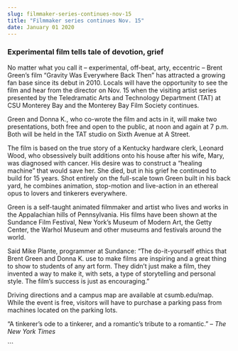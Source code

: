 ```yaml
---
slug: filmmaker-series-continues-nov-15
title: "Filmmaker series continues Nov. 15"
date: January 01 2020
---
```


 
<h3>Experimental film tells tale of devotion, grief</h3>
<p>
  No matter what you call it – experimental, off-beat, arty, eccentric – Brent
  Green’s film “Gravity Was Everywhere Back Then” has attracted a growing fan
  base since its debut in 2010. Locals will have the opportunity to see the film
  and hear from the director on Nov. 15 when the visiting artist series
  presented by the Teledramatic Arts and Technology Department (TAT) at CSU
  Monterey Bay and the Monterey Bay Film Society continues.
</p>
<p>
  Green and Donna K., who co-wrote the film and acts in it, will make two
  presentations, both free and open to the public, at noon and again at 7 p.m.
  Both will be held in the TAT studio on Sixth Avenue at A Street.
</p>
<p>
  The film is based on the true story of a Kentucky hardware clerk, Leonard
  Wood, who obsessively built additions onto his house after his wife, Mary, was
  diagnosed with cancer. His desire was to construct a “healing machine” that
  would save her. She died, but in his grief he continued to build for 15 years.
  Shot entirely on the full-scale town Green built in his back yard, he combines
  animation, stop-motion and live-action in an ethereal opus to lovers and
  tinkerers everywhere.
</p>
<p>
  Green is a self-taught animated filmmaker and artist who lives and works in
  the Appalachian hills of Pennsylvania. His films have been shown at the
  Sundance Film Festival, New York’s Museum of Modern Art, the Getty Center, the
  Warhol Museum and other museums and festivals around the world.
</p>
<p>
  Said Mike Plante, programmer at Sundance: “The do-it-yourself ethics that
  Brent Green and Donna K. use to make films are inspiring and a great thing to
  show to students of any art form. They didn’t just make a film, they invented
  a way to make it, with sets, a type of storytelling and personal style. The
  film’s success is just as encouraging.”
</p>
<p>
  Driving directions and a campus map are available at csumb.edu/map. While the
  event is free, visitors will have to purchase a parking pass from machines
  located on the parking lots.
</p>
<p>
  “A tinkerer’s ode to a tinkerer, and a romantic’s tribute to a romantic.” –
  <em>The New York Times</em>
</p>
```
